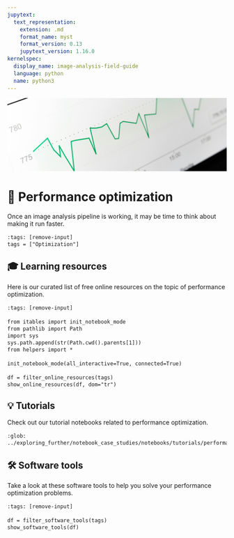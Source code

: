 ```yaml
---
jupytext:
  text_representation:
    extension: .md
    format_name: myst
    format_version: 0.13
    jupytext_version: 1.16.0
kernelspec:
  display_name: image-analysis-field-guide
  language: python
  name: python3
---
```

![performance](../../images/performance_lg.jpeg)

# 🔋 Performance optimization

Once an image analysis pipeline is working, it may be time to think about  making it run faster.

```{code-cell} ipython3
:tags: [remove-input]
tags = ["Optimization"]
```

## 🎓 Learning resources

Here is our curated list of free online resources on the topic of performance optimization.

```{code-cell} ipython3
:tags: [remove-input]

from itables import init_notebook_mode
from pathlib import Path
import sys
sys.path.append(str(Path.cwd().parents[1]))
from helpers import *

init_notebook_mode(all_interactive=True, connected=True)

df = filter_online_resources(tags)
show_online_resources(df, dom="tr")
```

## 💡 Tutorials

Check out our tutorial notebooks related to performance optimization.

```{nblinkgallery}
:glob:
../exploring_further/notebook_case_studies/notebooks/tutorials/performance_*
```

## 🛠️ Software tools

Take a look at these software tools to help you solve your performance optimization problems.

```{code-cell} ipython3
:tags: [remove-input]

df = filter_software_tools(tags)
show_software_tools(df)
```